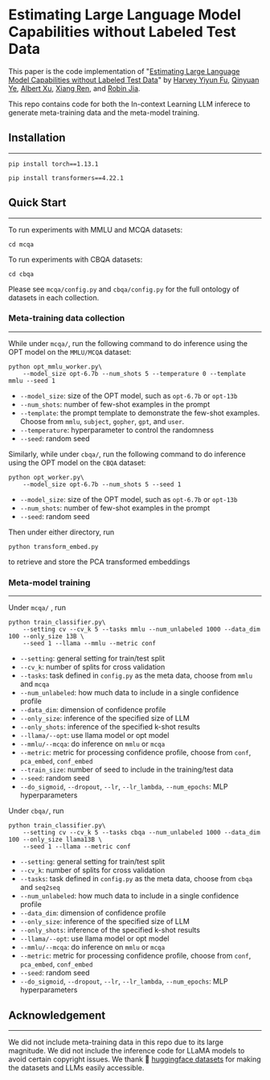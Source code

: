 # Estimating Large Language Model Capabilities without Labeled Test Data

This paper is the code implementation of "[Estimating Large Language Model Capabilities without Labeled Test Data](https://arxiv.org/abs/2305.14802)" by [Harvey Yiyun Fu](https://harvey-fin.github.io/), [Qinyuan Ye](http://yeqy.xyz/), [Albert Xu](https://scholar.google.com/citations?user=iFeGf_EAAAAJ&hl=en), [Xiang Ren](https://shanzhenren.github.io/), and [Robin Jia](https://robinjia.github.io/).

This repo contains code for both the In-context Learning LLM inferece to generate meta-training data and the meta-model training. 

## Installation
-----

```
pip install torch==1.13.1

pip install transformers==4.22.1
```

## Quick Start
-----

To run experiments with MMLU and MCQA datasets:
```
cd mcqa
```

To run experiments with CBQA datasets:
```
cd cbqa
```
Please see `mcqa/config.py` and `cbqa/config.py` for the full ontology of datasets in each collection. 


### Meta-training data collection
-----

While under `mcqa/`, run the following command to do inference using the OPT model on the `MMLU/MCQA` dataset:
```
python opt_mmlu_worker.py\
    --model_size opt-6.7b --num_shots 5 --temperature 0 --template mmlu --seed 1
```
- `--model_size`: size of the OPT model, such as `opt-6.7b` or `opt-13b`
- `--num_shots`: number of few-shot examples in the prompt
- `--template`: the prompt template to demonstrate the few-shot examples. Choose from `mmlu`, `subject`, `gopher`, `gpt`, and `user`.
- `--temperature`: hyperparameter to control the randomness
- `--seed`: random seed

Similarly, while under `cbqa/`, run the following command to do inference using the OPT model on the `CBQA` dataset:
```
python opt_worker.py\
    --model_size opt-6.7b --num_shots 5 --seed 1
```
- `--model_size`: size of the OPT model, such as `opt-6.7b` or `opt-13b`
- `--num_shots`: number of few-shot examples in the prompt
- `--seed`: random seed

Then under either directory, run
```
python transform_embed.py
```
to retrieve and store the PCA transformed embeddings


### Meta-model training
-----
Under `mcqa/` , run
```
python train_classifier.py\
    --setting cv --cv_k 5 --tasks mmlu --num_unlabeled 1000 --data_dim 100 --only_size 13B \
    --seed 1 --llama --mmlu --metric conf
```

- `--setting`: general setting for train/test split
- `--cv_k`: number of splits for cross validation
- `--tasks`: task defined in `config.py` as the meta data, choose from `mmlu` and `mcqa`
- `--num_unlabeled`: how much data to include in a single confidence profile
- `--data_dim`: dimension of confidence profile
- `--only_size`: inference of the specified size of LLM
- `--only_shots`: inference of the specified k-shot results
- `--llama/--opt`: use llama model or opt model
- `--mmlu/--mcqa`: do inference on `mmlu` or `mcqa`
- `--metric`: metric for processing confidence profile, choose from `conf`, `pca_embed`, `conf_embed`
- `--train_size`: number of seed to include in the training/test data
- `--seed`: random seed
- `--do_sigmoid`, `--dropout`, `--lr`, `--lr_lambda`, `--num_epochs`: MLP hyperparameters

Under `cbqa/`, run 
```
python train_classifier.py\
    --setting cv --cv_k 5 --tasks cbqa --num_unlabeled 1000 --data_dim 100 --only_size llama13B \
    --seed 1 --llama --metric conf
```

- `--setting`: general setting for train/test split
- `--cv_k`: number of splits for cross validation
- `--tasks`: task defined in `config.py` as the meta data, choose from `cbqa` and `seq2seq`
- `--num_unlabeled`: how much data to include in a single confidence profile
- `--data_dim`: dimension of confidence profile 
- `--only_size`: inference of the specified size of LLM
- `--only_shots`: inference of the specified k-shot results
- `--llama/--opt`: use llama model or opt model
- `--mmlu/--mcqa`: do inference on `mmlu` or `mcqa`
- `--metric`: metric for processing confidence profile, choose from `conf`, `pca_embed`, `conf_embed`
- `--seed`: random seed 
- `--do_sigmoid`, `--dropout`, `--lr`, `--lr_lambda`, `--num_epochs`: MLP hyperparameters

## Acknowledgement
-----
We did not include meta-training data in this repo due to its large magnitude. We did not include the inference code for LLaMA models to avoid certain copyright issues. We thank :hugs: [huggingface datasets](https://github.com/huggingface/datasets) for making the datasets and LLMs easily accessible.





